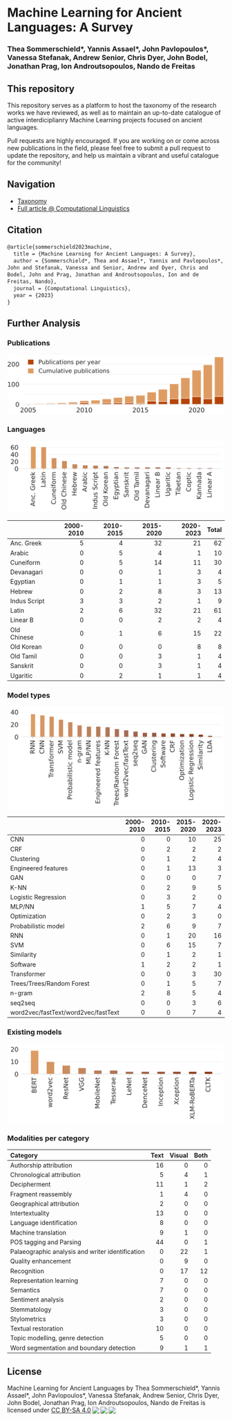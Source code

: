 # Machine Learning for Ancient Languages: A Survey
### Thea Sommerschield\*, Yannis Assael\*, John Pavlopoulos\*, Vanessa Stefanak, Andrew Senior, Chris Dyer, John Bodel, Jonathan Prag, Ion Androutsopoulos, Nando de Freitas

## This repository

This repository serves as a platform to host the taxonomy of the research works we have reviewed, as well as to maintain an up-to-date catalogue of active interdiciplianry Machine Learning projects focused on ancient languages.

Pull requests are highly encouraged. If you are working on or come across new publications in the field, please feel free to submit a pull request to update the repository, and help us maintain a vibrant and useful catalogue for the community!


## Navigation
- [Taxonomy](https://github.com/ancientml/ml-for-ancient-languages/tree/main/taxonomy)
- [Full article @ Computational Linguistics](https://github.com/ancientml/ml-for-ancient-languages/blob/main/taxonomy.csv)


## Citation

```
@article{sommerschield2023machine,
  title = {Machine Learning for Ancient Languages: A Survey},
  author = {Sommerschield*, Thea and Assael*, Yannis and Pavlopoulos*, John and Stefanak, Vanessa and Senior, Andrew and Dyer, Chris and Bodel, John and Prag, Jonathan and Androutsopoulos, Ion and de Freitas, Nando},
  journal = {Computational Linguistics},
  year = {2023}
}
```
## Further Analysis

### Publications

![Publications per year](./stats-year-cumsum.svg)

### Languages

![Language distribution](./stats-lang.svg)

|              |   2000-2010 |   2010-2015 |   2015-2020 |   2020-2023 |   Total |
|:-------------|------------:|------------:|------------:|------------:|--------:|
| Anc. Greek   |           5 |           4 |          32 |          21 |      62 |
| Arabic       |           0 |           5 |           4 |           1 |      10 |
| Cuneiform    |           0 |           5 |          14 |          11 |      30 |
| Devanagari   |           0 |           0 |           1 |           3 |       4 |
| Egyptian     |           0 |           1 |           1 |           3 |       5 |
| Hebrew       |           0 |           2 |           8 |           3 |      13 |
| Indus Script |           3 |           3 |           2 |           1 |       9 |
| Latin        |           2 |           6 |          32 |          21 |      61 |
| Linear B     |           0 |           0 |           2 |           2 |       4 |
| Old Chinese  |           0 |           1 |           6 |          15 |      22 |
| Old Korean   |           0 |           0 |           0 |           8 |       8 |
| Old Tamil    |           0 |           0 |           3 |           1 |       4 |
| Sanskrit     |           0 |           0 |           3 |           1 |       4 |
| Ugaritic     |           0 |           2 |           1 |           1 |       4 |


### Model types

![Model types](./stats-model-types.svg)

|                                     |   2000-2010 |   2010-2015 |   2015-2020 |   2020-2023 |   Total |
|:------------------------------------|------------:|------------:|------------:|------------:|--------:|
| CNN                                 |           0 |           0 |          10 |          25 |      35 |
| CRF                                 |           0 |           2 |           2 |           2 |       6 |
| Clustering                          |           0 |           1 |           2 |           4 |       7 |
| Engineered features                 |           0 |           1 |          13 |           3 |      17 |
| GAN                                 |           0 |           0 |           0 |           7 |       7 |
| K-NN                                |           0 |           2 |           9 |           5 |      16 |
| Logistic Regression                 |           0 |           3 |           2 |           0 |       5 |
| MLP/NN                              |           1 |           5 |           7 |           4 |      17 |
| Optimization                        |           0 |           2 |           3 |           0 |       5 |
| Probabilistic model                 |           2 |           6 |           9 |           7 |      24 |
| RNN                                 |           0 |           1 |          20 |          16 |      37 |
| SVM                                 |           0 |           6 |          15 |           7 |      28 |
| Similarity                          |           0 |           1 |           2 |           1 |       4 |
| Software                            |           1 |           2 |           2 |           1 |       6 |
| Transformer                         |           0 |           0 |           3 |          30 |      33 |
| Trees/Trees/Random Forest           |           0 |           1 |           5 |           7 |      13 |
| n-gram                              |           2 |           8 |           5 |           4 |      19 |
| seq2seq                             |           0 |           0 |           3 |           6 |       9 |
| word2vec/fastText/word2vec/fastText |           0 |           0 |           7 |           4 |      11 |

### Existing models
![Existing models](./stats-model-existing.svg)

### Modalities per category
| Category                                         |   Text |   Visual |   Both |
|:-------------------------------------------------|-------:|---------:|-------:|
| Authorship attribution                           |     16 |        0 |      0 |
| Chronological attribution                        |      5 |        4 |      1 |
| Decipherment                                     |     11 |        1 |      2 |
| Fragment reassembly                              |      1 |        4 |      0 |
| Geographical attribution                         |      2 |        0 |      0 |
| Intertextuality                                  |     13 |        0 |      0 |
| Language identification                          |      8 |        0 |      0 |
| Machine translation                              |      9 |        1 |      0 |
| POS tagging and Parsing                          |     44 |        0 |      1 |
| Palaeographic analysis and writer identification |      0 |       22 |      1 |
| Quality enhancement                              |      0 |        9 |      0 |
| Recognition                                      |      0 |       17 |     12 |
| Representation learning                          |      7 |        0 |      0 |
| Semantics                                        |      7 |        0 |      0 |
| Sentiment analysis                               |      2 |        0 |      0 |
| Stemmatology                                     |      3 |        0 |      0 |
| Stylometrics                                     |      3 |        0 |      0 |
| Textual restoration                              |     10 |        0 |      0 |
| Topic modelling, genre detection                 |      5 |        0 |      0 |
| Word segmentation and boundary detection         |      9 |        1 |      1 |


## License

<p xmlns:cc="http://creativecommons.org/ns#" xmlns:dct="http://purl.org/dc/terms/"><span property="dct:title">Machine Learning for Ancient Languages</span> by <span property="cc:attributionName">Thea Sommerschield*, Yannis Assael*, John Pavlopoulos*, Vanessa Stefanak, Andrew Senior, Chris Dyer, John Bodel, Jonathan Prag, Ion Androutsopoulos, Nando de Freitas</span> is licensed under <a href="http://creativecommons.org/licenses/by-sa/4.0/?ref=chooser-v1" target="_blank" rel="license noopener noreferrer" style="display:inline-block;">CC BY-SA 4.0<img style="height:22px!important;margin-left:3px;vertical-align:text-bottom;" src="https://mirrors.creativecommons.org/presskit/icons/cc.svg?ref=chooser-v1"><img style="height:22px!important;margin-left:3px;vertical-align:text-bottom;" src="https://mirrors.creativecommons.org/presskit/icons/by.svg?ref=chooser-v1"><img style="height:22px!important;margin-left:3px;vertical-align:text-bottom;" src="https://mirrors.creativecommons.org/presskit/icons/sa.svg?ref=chooser-v1"></a></p>